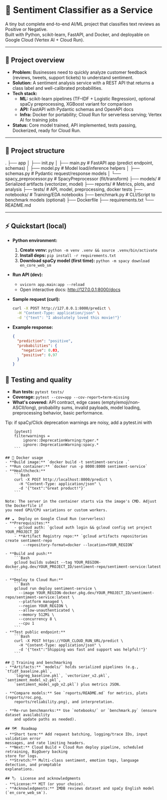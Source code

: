 # 📢 Sentiment Classifier as a Service

A tiny but complete end-to-end AI/ML project that classifies text reviews as Positive or Negative.  
Built with Python, scikit-learn, FastAPI, and Docker, and deployable on Google Cloud (Vertex AI + Cloud Run).

---

## 🚀 Project overview

- **Problem:** Businesses need to quickly analyze customer feedback (reviews, tweets, support tickets) to understand sentiment.
- **Solution:** A sentiment analysis service with a REST API that returns a class label and well-calibrated probabilities.
- **Tech stack:**
  - **ML:** scikit-learn pipelines (TF–IDF + Logistic Regression), optional spaCy preprocessing, XGBoost variant for comparison
  - **API:** FastAPI with Pydantic schemas and OpenAPI docs
  - **Infra:** Docker for portability; Cloud Run for serverless serving; Vertex AI for training jobs
- **Status:** Core model trained, API implemented, tests passing, Dockerized, ready for Cloud Run.

---

## 📂 Project structure

. ├── app │ ├── init.py │ ├── main.py # FastAPI app (predict endpoint, schemas) │ ├── model.py # Model load/inference helpers │ ├── schemas.py # Pydantic request/response models │ └── spacy_preprocessor.py # SpacyPreprocessor (fit/transform) ├── models/ # Serialized artifacts (vectorizer, model) ├── reports/ # Metrics, plots, and analysis ├── tests/ # API, model, preprocessing, docker tests ├── notebooks/ # Training/EDA notebooks ├── benchmark.py # CLI/Script to benchmark models (optional) ├── Dockerfile ├── requirements.txt └── README.md

---

## ⚡ Quickstart (local)

- **Python environment:**
  1. **Create venv:** `python -m venv .venv && source .venv/bin/activate`
  2. **Install deps:** `pip install -r requirements.txt`
  3. **Download spaCy model (first time):** `python -m spacy download en_core_web_sm`

- **Run API (dev):**
  - `uvicorn app.main:app --reload`
  - Open interactive docs: http://127.0.0.1:8000/docs

- **Sample request (curl):**
  ```bash
  curl -X POST http://127.0.0.1:8000/predict \
    -H "Content-Type: application/json" \
    -d '{"text": "I absolutely loved this movie!"}'
    ```
- **Example response:**
	```Json
	{
	  "prediction": "positive",
	  "probabilities": {
	    "negative": 0.03,
	    "positive": 0.97
	  }
	}
	```

## 🧪 Testing and quality
- **Run tests:** `pytest tests/`
- **Coverage:** `pytest --cov=app --cov-report=term-missing`
- **What's covered:** API contract, edge cases (empty/emoji/non-ASCII/long), probability
	sums, invalid payloads, model loading, preprocessing behavior, basic performance.

Tip: if spaCy/Click deprecation warnings are noisy, add a pytest.ini with
```config
	[pytest]
	filterwarnings =
	    ignore::DeprecationWarning:typer.*
	    ignore::DeprecationWarning:spacy.*
	```

## 🐳 Docker usage
- **Build image:** `docker build -t sentiment-service .`
- **Run container:** `docker run -p 8000:8000 sentiment-service`
- **Healthcheck:**
	```Bash
	curl -X POST http://localhost:8000/predict \
	  -H "Content-Type: application/json" \
	  -d '{"text":"Great product!"}'
	```

Note: The server in the container starts via the image's CMD. Adjust the Dockerfile if
you need GPU/CPU variations or custom workers.

## ☁️  Deploy on Google Cloud Run (serverless)
- **Prerequisites:**
	- gcloud auth: `gcloud auth login && gcloud config set project YOUR_PROJECT_ID`
	- **Artifact Registry repo:** `gcloud artifacts repositories create sentiment-repo 
		--repository-format=docker --location=YOUR_REGION`

- **Build and push:**
	```Bash
	gcloud builds submit --tag YOUR_REGION-docker.pkg.dev/YOUR_PROJECT_ID/sentiment-repo/sentiment-service:latest
	```

- **Deploy to Cloud Run:**
	```Bash
	gcloud run deploy sentiment-service \
	  --image YOUR_REGION-docker.pkg.dev/YOUR_PROJECT_ID/sentiment-repo/sentiment-service:latest \
	  --platform managed \
	  --region YOUR_REGION \
	  --allow-unauthenticated \
	  --memory 512Mi \
	  --concurrency 8 \
	  --cpu 1
	```
- **Test public endpoint:**
	```Bash
	curl -X POST https://YOUR_CLOUD_RUN_URL/predict \
	  -H "Content-Type: application/json" \
	  -d '{"text":"Shipping was fast and support was helpful!"}'
	```

## 🧠 Training and benchmarking
- **Artifacts:** `models/` holds serialized pipelines (e.g., `tfidf_baseline.pkl`, 
	`logreg_baseline.pkl`, `vectorizer_v2.pkl`, `sentiment_model_v2.pkl`, 
	`sentiment_model_xgb_v2.pkl`) plus metrics JSON.

- **Compare models:** See `reports/README.md` for metrics, plots (reports/roc.png,
	reports/reliability.png), and interpretation.

- **Re-run benchmanrks:** Use `notebooks/` or `benchmark.py` (ensure dataset availability
	and update paths as needed).

## 🗺️  Roadmap
- **Short term:** Add request batching, logging/trace IDs, input validation error
messages, and rate limiting headers.
- **Next:** Cloud Build + Cloud Run deploy pipeline, scheduled retraining, BigQuery backing
store for logs.
- **Stretch:** Multi-class sentiment, emotion tags, language detection, and promptable
explanations.

## 🏷️  License and acknowledgments
- **License:** MIT (or your choice).
- **Acknowledgments:** IMDB reviews dataset and spaCy English model (`en_core_web_sm`).
